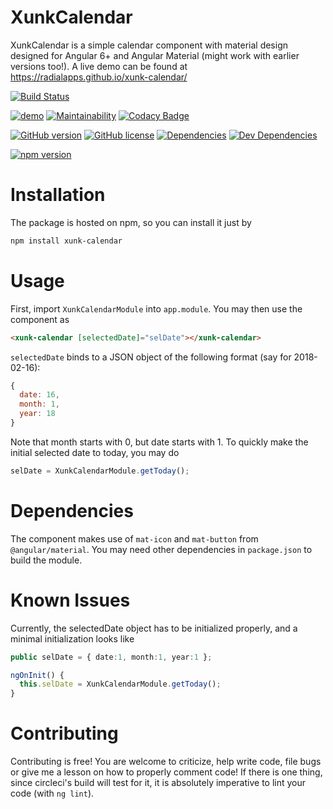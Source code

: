 # XunkCalendar

XunkCalendar is a simple calendar component with material design designed for Angular 6+ and Angular Material (might work with earlier versions too!).
A live demo can be found at https://radialapps.github.io/xunk-calendar/

[![Build Status](https://travis-ci.org/radialapps/xunk-calendar.svg?branch=master)](https://travis-ci.org/radialapps/xunk-calendar)

[![demo](https://img.shields.io/badge/demo-online-ed1c46.svg)](https://radialapps.github.io/xunk-calendar/)
[![Maintainability](https://api.codeclimate.com/v1/badges/83af59f2a3f6e593e4dc/maintainability)](https://codeclimate.com/github/radialapps/xunk-calendar/maintainability)
[![Codacy Badge](https://api.codacy.com/project/badge/Grade/3b4ce4ee34a74d428aed7826c70f7c47)](https://www.codacy.com/app/pulsejet/xunk-calendar?utm_source=github.com&amp;utm_medium=referral&amp;utm_content=radialapps/xunk-calendar&amp;utm_campaign=Badge_Grade)

[![GitHub version](https://badge.fury.io/gh/radialapps%2Fxunk-calendar.svg)](https://badge.fury.io/gh/radialapps%2Fxunk-calendar)
[![GitHub license](https://img.shields.io/github/license/radialapps/xunk-calendar.svg)](https://github.com/radialapps/xunk-calendar/blob/master/LICENSE)
[![Dependencies](https://david-dm.org/radialapps/xunk-calendar/status.svg)](https://david-dm.org/radialapps/xunk-calendar)
[![Dev Dependencies](https://david-dm.org/radialapps/xunk-calendar/dev-status.svg)](https://david-dm.org/radialapps/xunk-calendar?type=dev)

[![npm version](https://badge.fury.io/js/xunk-calendar.svg)](https://badge.fury.io/js/xunk-calendar)

# Installation

The package is hosted on npm, so you can install it just by

```Bash
npm install xunk-calendar
```

# Usage

First, import `XunkCalendarModule` into `app.module`. You may then use the component as
```HTML
<xunk-calendar [selectedDate]="selDate"></xunk-calendar>
```

`selectedDate` binds to a JSON object of the following format (say for 2018-02-16):
```javascript
{
  date: 16,
  month: 1,
  year: 18
}
```

Note that month starts with 0, but date starts with 1. To quickly make the initial selected date to today, you may do
```typescript
selDate = XunkCalendarModule.getToday();
```

# Dependencies
The component makes use of `mat-icon` and `mat-button` from `@angular/material`. You may need other dependencies in `package.json` to build the module.

# Known Issues
Currently, the selectedDate object has to be initialized properly, and a minimal initialization looks like
```typescript
public selDate = { date:1, month:1, year:1 };

ngOnInit() {
  this.selDate = XunkCalendarModule.getToday();
}
```

# Contributing
Contributing is free! You are welcome to criticize, help write code, file bugs or give me a lesson on how to properly comment code! If there is one thing, since circleci's build will test for it, it is absolutely imperative to lint your code (with `ng lint`).
